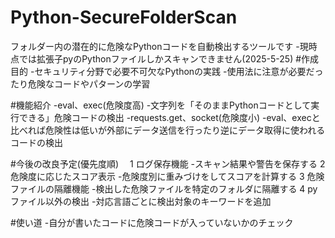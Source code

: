 # Python-SecureFolderScan
フォルダー内の潜在的に危険なPythonコードを自動検出するツールです
-現時点では拡張子pyのPythonファイルしかスキャンできません(2025-5-25)
#作成目的
-セキュリティ分野で必要不可欠なPythonの実践
-使用法に注意が必要だったり危険なコードやパターンの学習

#機能紹介 
-eval、exec(危険度高)
-文字列を「そのままPythonコードとして実行できる」危険コードの検出
-requests.get、socket(危険度小)
-eval、execと比べれば危険性は低いが外部にデータ送信を行ったり逆にデータ取得に使われるコードの検出

#今後の改良予定(優先度順)　
1 ログ保存機能
-スキャン結果や警告を保存する
2 危険度に応じたスコア表示
-危険度別に重みづけをしてスコアを計算する
3 危険ファイルの隔離機能
-検出した危険ファイルを特定のフォルダに隔離する
4 pyファイル以外の検出
-対応言語ごとに検出対象のキーワードを追加

#使い道
-自分が書いたコードに危険コードが入っていないかのチェック

